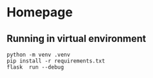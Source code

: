 # Homepage

## Running in virtual environment
```text
python -m venv .venv
pip install -r requirements.txt
flask  run --debug
```